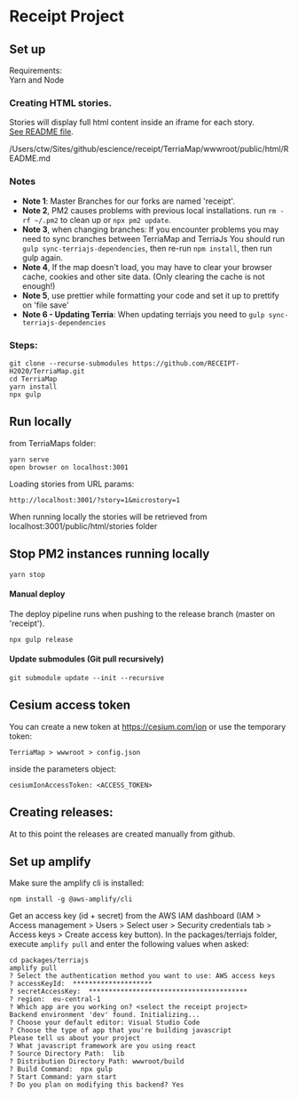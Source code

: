 # Receipt Project

## Set up

Requirements:  
Yarn and Node

### Creating HTML stories.

Stories will display full html content inside an iframe for each story.  
[See README file](/wwwroot/public/html).

/Users/ctw/Sites/github/escience/receipt/TerriaMap/wwwroot/public/html/README.md

### Notes

*   **Note 1**: Master Branches for our forks are named 'receipt'.
*   **Note 2**, PM2 causes problems with previous local installations. run `rm -rf ~/.pm2` to clean up or `npx pm2 update`.
*   **Note 3**, when changing branches: If you encounter problems you may need to sync branches between TerriaMap and TerriaJs You should run `gulp sync-terriajs-dependencies`, then re-run `npm install`, then run gulp again.
*   **Note 4**, If the map doesn't load, you may have to clear your browser cache, cookies and other site data. (Only clearing the cache is not enough!)
*   **Note 5**, use prettier while formatting your code and set it up to prettify on 'file save'
*   **Note 6 - Updating Terria**: When updating terriajs you need to `gulp sync-terriajs-dependencies`

### Steps:

```
git clone --recurse-submodules https://github.com/RECEIPT-H2020/TerriaMap.git
cd TerriaMap
yarn install
npx gulp
```

## Run locally

from TerriaMaps folder:

```
yarn serve
open browser on localhost:3001
```

Loading stories from URL params:

```
http://localhost:3001/?story=1&microstory=1
```

When running locally the stories will be retrieved from localhost:3001/public/html/stories folder

## Stop PM2 instances running locally

```
yarn stop
```

#### Manual deploy

The deploy pipeline runs when pushing to the release branch (master on 'receipt').

```
npx gulp release
```

#### Update submodules (Git pull recursively)

```
git submodule update --init --recursive
```

## Cesium access token

You can create a new token at https://cesium.com/ion or use the temporary token:

`TerriaMap > wwwroot > config.json`

inside the parameters object:

`cesiumIonAccessToken: <ACCESS_TOKEN>`


## Creating releases:
At to this point the releases are created manually from github. 

## Set up amplify

Make sure the amplify cli is installed:
```
npm install -g @aws-amplify/cli
```

Get an access key (id + secret) from the AWS IAM dashboard (IAM > Access management > Users > Select user > Security credentials tab > Access keys > Create access key button).  In the packages/terriajs folder, execute `amplify pull` and enter the following values when asked:
```
cd packages/terriajs
amplify pull
? Select the authentication method you want to use: AWS access keys
? accessKeyId:  ********************
? secretAccessKey:  ****************************************
? region:  eu-central-1
? Which app are you working on? <select the receipt project>
Backend environment 'dev' found. Initializing...
? Choose your default editor: Visual Studio Code
? Choose the type of app that you're building javascript
Please tell us about your project
? What javascript framework are you using react
? Source Directory Path:  lib
? Distribution Directory Path: wwwroot/build
? Build Command:  npx gulp
? Start Command: yarn start
? Do you plan on modifying this backend? Yes
```
